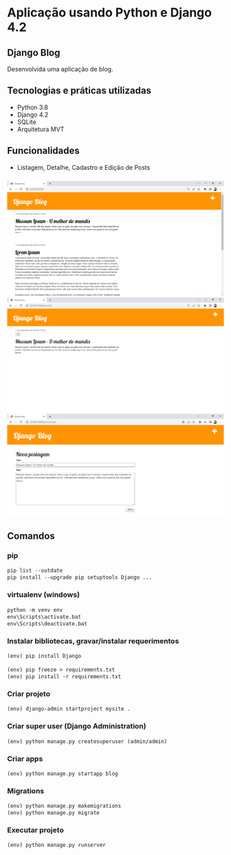 # Aplicação usando Python e Django 4.2

## Django Blog

Desenvolvida uma aplicação de blog.

## Tecnologias e práticas utilizadas
- Python 3.8
- Django 4.2
- SQLite
- Arquitetura MVT

## Funcionalidades
- Listagem, Detalhe, Cadastro e Edição de Posts

###

![alt text](https://raw.githubusercontent.com/samuel-oldra/DjangoBlog/main/README_IMGS/List.png)
![alt text](https://raw.githubusercontent.com/samuel-oldra/DjangoBlog/main/README_IMGS/Detail.png)
![alt text](https://raw.githubusercontent.com/samuel-oldra/DjangoBlog/main/README_IMGS/CreateEdit.png)

## Comandos

### pip
```
pip list --outdate
pip install --upgrade pip setuptools Django ...
```

### virtualenv (windows)
```
python -m venv env
env\Scripts\activate.bat
env\Scripts\deactivate.bat
```

### Instalar bibliotecas, gravar/instalar requerimentos
```
(env) pip install Django

(env) pip freeze > requirements.txt
(env) pip install -r requirements.txt
```

### Criar projeto
```
(env) django-admin startproject mysite .
```

### Criar super user (Django Administration)
```
(env) python manage.py createsuperuser (admin/admin)
```

### Criar apps
```
(env) python manage.py startapp blog
```

### Migrations
```
(env) python manage.py makemigrations
(env) python manage.py migrate
```

### Executar projeto
```
(env) python manage.py runserver
```